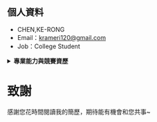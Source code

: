 



## 個人資料

 - CHEN,KE-RONG 
 - Email：krameri120@gmail.com
 - Job：College Student   
<details> 
 <summary><b>專業能力與競賽資歷</b></summary>

- 程式撰寫：C/C++/Python
- 硬體描述語言：VHDL/Verilog 
- 視窗程式設計：Python-TKinter 
- 視窗設計作品：[Minesweeper](https://github.com/kerong2002/Minesweeper)
- 2022/03/30 參加全國大學校院積體電路設計競賽 E組
- 2022/10/01 參加全國大專電腦軟體設計競賽**初賽** (Team:Segmentation Fault)
- 2022/10/15 參加全國大專電腦軟體設計競賽**決賽** (Team:Segmentation Fault)
- 2022/10/22 參加TOPC台灣線上程式競賽
</details>
  
# 致謝
感謝您花時間閱讀我的簡歷，期待能有機會和您共事~

      
